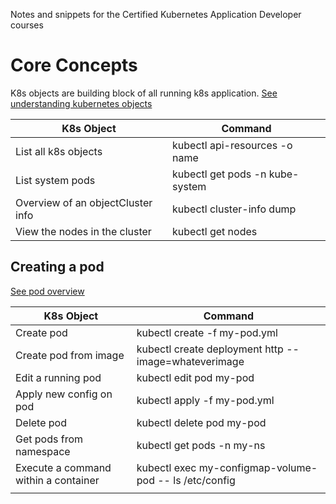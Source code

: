 Notes and snippets for the Certified Kubernetes Application Developer courses

# Core Concepts
K8s objects are building block of all running k8s application. [See understanding kubernetes objects](https://kubernetes.io/docs/concepts/overview/working-with-objects/kubernetes-objects/)

| K8s Object                        | Command                                                                                          |
|-----------------------------------|--------------------------------------------------------------------------------------------------|
| List all k8s objects              | kubectl api-resources -o name                                                                    |
| List system pods                  | kubectl get pods -n kube-system                                                                  |
| Overview of an objectCluster info | kubectl cluster-info dump                                                                        |
| View the nodes in the cluster     | kubectl get nodes                                                                                |

## Creating a pod

[See pod overview](https://kubernetes.io/docs/concepts/workloads/pods/pod-overview/)

| K8s Object                           | Command                                                |
|--------------------------------------|--------------------------------------------------------|
| Create pod                           | kubectl create -f my-pod.yml                           |
| Create pod from image                | kubectl create deployment http --image=whateverimage   |
| Edit a running pod                   | kubectl edit pod my-pod                                |
| Apply new config on pod              | kubectl apply -f my-pod.yml                            |
| Delete pod                           | kubectl delete pod my-pod                              |
| Get pods from namespace              | kubectl get pods -n my-ns                              |
| Execute a command within a container | kubectl exec my-configmap-volume-pod -- ls /etc/config |
|                                      |                                                        |